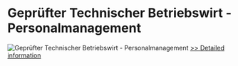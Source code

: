 # Geprüfter Technischer Betriebswirt - Personalmanagement
![Geprüfter Technischer Betriebswirt - Personalmanagement](https://mycommerce.akamaized.net/api/pimages/P300381622/BIG/300381622.JPG)
[>> Detailed information](https://secure.shareit.com/shareit/product.html?productid=300381622&affiliateid=200057808)